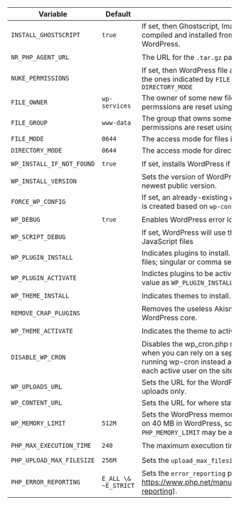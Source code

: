| Variable                  | Default       | Description | Build | Run
| ------------------------- | ------------- | ----------- | ----- | --- |
| `INSTALL_GHOSTSCRIPT`     | `true`        | If set, then Ghostscript, ImageMagick and php-imagick will be compiled and installed from source, enabling thumbnails for PDFs in WordPress. | ✔️ |
| `NR_PHP_AGENT_URL`        |               | The URL for the `.tar.gz` package containing the New Relic PHP Agent. | | ✔️ |
| `NUKE_PERMISSIONS`        |               | If set, then WordPress file and directory permissions will be reset to the ones indicated by `FILE_OWNER`, `FILE_GROUP`, `FILE_MODE` and `DIRECTORY_MODE` | | ✔️ |
| `FILE_OWNER`              | `wp-services` | The owner of some new files created by DockPress and when permssions are reset using `NUKE_PERMISSION` | ✔️ | ✔️ |
| `FILE_GROUP`              | `www-data`    | The group that owns some new files created by DockPRess and when permissions are reset using `NUKE_PERMISSIONS` | ✔️ | ✔️ |
| `FILE_MODE`               | `0644`        | The access mode for files in the web root
| `DIRECTORY_MODE`          | `0644`        | The access mode for directories in the web root
| `WP_INSTALL_IF_NOT_FOUND` | `true`        | If set, installs WordPress if `index.php` is not found in the web root. | | ✔️ |
| `WP_INSTALL_VERSION `     |               | Sets the version of WordPress to install, defaults to installing the newest public version. | | ✔️ |
| `FORCE_WP_CONFIG`         |               | If set, an already-existing `wp-config.php` is edited. If not set, a new file is created based on `wp-config-sample.php`.     | | ✔️ |
| `WP_DEBUG`                | `true`        | Enables WordPress error logging. | | ✔️ |
| `WP_SCRIPT_DEBUG`         |               | If set, WordPress will use the development versions of CSS and JavaScript files | | ✔️ |
| `WP_PLUGIN_INSTALL`       |               | Indicates plugins to install. May be plugin slugs, URLs or paths to ZIP files; singular or comma separated. | | ✔️ |
| `WP_PLUGIN_ACTIVATE`      |               | Indictes plugins to be activated. You may want to set this to the same value as `WP_PLUGIN_INSTALL`. | | ✔️ |
| `WP_THEME_INSTALL`        |               | Indicates themes to install. Same format as `WP_PLUGIN_INSTALL`. | | ✔️ |
| `REMOVE_CRAP_PLUGINS `    |               | Removes the useless Akismet and hello.php plugins that come with the WordPress core. | | ✔️ |
| `WP_THEME_ACTIVATE`       |               | Indicates the theme to activate. | | ✔️ |
| `DISABLE_WP_CRON`         |               | Disables the wp_cron.php requests coming from clients. This is useful when you can rely on a separate runner or a systemd service for running wp-cron instead and lowers system resources required by each active user on the site. | | ✔️ |
| `WP_UPLOADS_URL`          |               | Sets the URL for the WordPress uploads if a CDN server is used for uploads only. | | ✔️ |
| `WP_CONTENT_URL `         |               | Sets the URL for where static content from wp-content is served from
| `WP_MEMORY_LIMIT`         | `512M`        | Sets the WordPress memory limit and max memory limit. This defaults on 40 MB in WordPress, so setting it to something close to the value of `PHP_MEMORY_LIMIT` may be a good idea. | | ✔️ |
| `PHP_MAX_EXECUTION_TIME`  | `240`         | The maximum execution time in seconds for PHP-FPM and Nginx. | | ✔️ |
| `PHP_UPLOAD_MAX_FILESIZE` | `256M`        | Sets the `upload_max_filesize` php.ini value. | | ✔️ |
| `PHP_ERROR_REPORTING`     | `E_ALL \& ~E_STRICT` | Sets the `error_reporting` php.ini value. (See: https://www.php.net/manual/en/errorfunc.configuration.php#ini.error-reporting). | | ✔️ |
